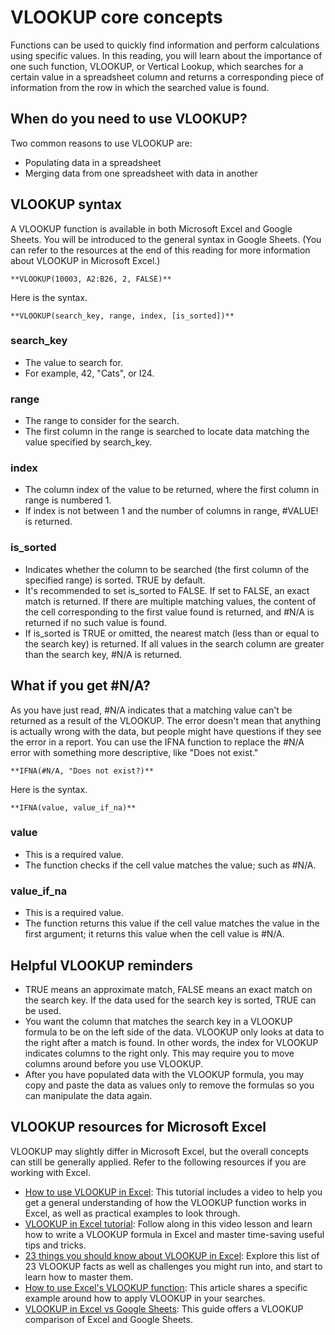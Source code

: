 VLOOKUP core concepts
=====================

Functions can be used to quickly find information and perform calculations using specific values. In this reading, you will learn about the importance of one such function, VLOOKUP, or Vertical Lookup, which searches for a certain value in a spreadsheet column and returns a corresponding piece of information from the row in which the searched value is found.

[](https://github.com/brendensong/Google-Data-Analytics-Professional-Certificate/wiki/5.3.1.VLOOKUP-for-data-aggregation#when-do-you-need-to-use-vlookup)When do you need to use VLOOKUP?
-----------------------------------------------------------------------------------------------------------------------------------------------------------------------------------------

Two common reasons to use VLOOKUP are:

-   Populating data in a spreadsheet
-   Merging data from one spreadsheet with data in another

[](https://github.com/brendensong/Google-Data-Analytics-Professional-Certificate/wiki/5.3.1.VLOOKUP-for-data-aggregation#vlookup-syntax)VLOOKUP syntax
------------------------------------------------------------------------------------------------------------------------------------------------------

A VLOOKUP function is available in both Microsoft Excel and Google Sheets. You will be introduced to the general syntax in Google Sheets. (You can refer to the resources at the end of this reading for more information about VLOOKUP in Microsoft Excel.)

`**VLOOKUP(10003, A2:B26, 2, FALSE)**`

Here is the syntax.

`**VLOOKUP(search_key, range, index, [is_sorted])**`

### [](https://github.com/brendensong/Google-Data-Analytics-Professional-Certificate/wiki/5.3.1.VLOOKUP-for-data-aggregation#search_key)search_key

-   The value to search for.
-   For example, 42, "Cats", or I24.

### [](https://github.com/brendensong/Google-Data-Analytics-Professional-Certificate/wiki/5.3.1.VLOOKUP-for-data-aggregation#range)range

-   The range to consider for the search.
-   The first column in the range is searched to locate data matching the value specified by search_key.

### [](https://github.com/brendensong/Google-Data-Analytics-Professional-Certificate/wiki/5.3.1.VLOOKUP-for-data-aggregation#index)index

-   The column index of the value to be returned, where the first column in range is numbered 1.
-   If index is not between 1 and the number of columns in range, #VALUE! is returned.

### [](https://github.com/brendensong/Google-Data-Analytics-Professional-Certificate/wiki/5.3.1.VLOOKUP-for-data-aggregation#is_sorted)is_sorted

-   Indicates whether the column to be searched (the first column of the specified range) is sorted. TRUE by default.
-   It's recommended to set is_sorted to FALSE. If set to FALSE, an exact match is returned. If there are multiple matching values, the content of the cell corresponding to the first value found is returned, and #N/A is returned if no such value is found.
-   If is_sorted is TRUE or omitted, the nearest match (less than or equal to the search key) is returned. If all values in the search column are greater than the search key, #N/A is returned.

[](https://github.com/brendensong/Google-Data-Analytics-Professional-Certificate/wiki/5.3.1.VLOOKUP-for-data-aggregation#what-if-you-get-na)What if you get #N/A?
-----------------------------------------------------------------------------------------------------------------------------------------------------------------

As you have just read, #N/A indicates that a matching value can't be returned as a result of the VLOOKUP. The error doesn't mean that anything is actually wrong with the data, but people might have questions if they see the error in a report. You can use the IFNA function to replace the #N/A error with something more descriptive, like "Does not exist."

`**IFNA(#N/A, "Does not exist?)**`

Here is the syntax.

`**IFNA(value, value_if_na)**`

### [](https://github.com/brendensong/Google-Data-Analytics-Professional-Certificate/wiki/5.3.1.VLOOKUP-for-data-aggregation#value-1)value

-   This is a required value.
-   The function checks if the cell value matches the value; such as #N/A.

### [](https://github.com/brendensong/Google-Data-Analytics-Professional-Certificate/wiki/5.3.1.VLOOKUP-for-data-aggregation#value_if_na)value_if_na

-   This is a required value.
-   The function returns this value if the cell value matches the value in the first argument; it returns this value when the cell value is #N/A.

[](https://github.com/brendensong/Google-Data-Analytics-Professional-Certificate/wiki/5.3.1.VLOOKUP-for-data-aggregation#helpful-vlookup-reminders)Helpful VLOOKUP reminders
----------------------------------------------------------------------------------------------------------------------------------------------------------------------------

-   TRUE means an approximate match, FALSE means an exact match on the search key. If the data used for the search key is sorted, TRUE can be used.
-   You want the column that matches the search key in a VLOOKUP formula to be on the left side of the data. VLOOKUP only looks at data to the right after a match is found. In other words, the index for VLOOKUP indicates columns to the right only. This may require you to move columns around before you use VLOOKUP.
-   After you have populated data with the VLOOKUP formula, you may copy and paste the data as values only to remove the formulas so you can manipulate the data again.

[](https://github.com/brendensong/Google-Data-Analytics-Professional-Certificate/wiki/5.3.1.VLOOKUP-for-data-aggregation#vlookup-resources-for-microsoft-excel)VLOOKUP resources for Microsoft Excel
----------------------------------------------------------------------------------------------------------------------------------------------------------------------------------------------------

VLOOKUP may slightly differ in Microsoft Excel, but the overall concepts can still be generally applied. Refer to the following resources if you are working with Excel.

-   [How to use VLOOKUP in Excel](https://support.microsoft.com/en-us/office/vlookup-function-0bbc8083-26fe-4963-8ab8-93a18ad188a1): This tutorial includes a video to help you get a general understanding of how the VLOOKUP function works in Excel, as well as practical examples to look through.
-   [VLOOKUP in Excel tutorial](https://www.youtube.com/watch?v=d3BYVQ6xIE4): Follow along in this video lesson and learn how to write a VLOOKUP formula in Excel and master time-saving useful tips and tricks.
-   [23 things you should know about VLOOKUP in Excel](https://exceljet.net/things-you-should-know-about-vlookup): Explore this list of 23 VLOOKUP facts as well as challenges you might run into, and start to learn how to master them.
-   [How to use Excel's VLOOKUP function](https://edu.gcfglobal.org/en/excel-tips/how-to-use-excels-vlookup-function/1/): This article shares a specific example around how to apply VLOOKUP in your searches.
-   [VLOOKUP in Excel vs Google Sheets](https://infoinspired.com/sheets-vs-excel-formula/vlookup-formula-in-excel-and-google-sheets/): This guide offers a VLOOKUP comparison of Excel and Google Sheets.

[](https://github.com/brendensong/Google-Data-Analytics-Professional-Certificate/wiki/5.3.1.VLOOKUP-for-data-aggregation#test-your-knowledge-on-vlookup)
--------------------------------------------------------------------------------------------------------------------------------------------------------
